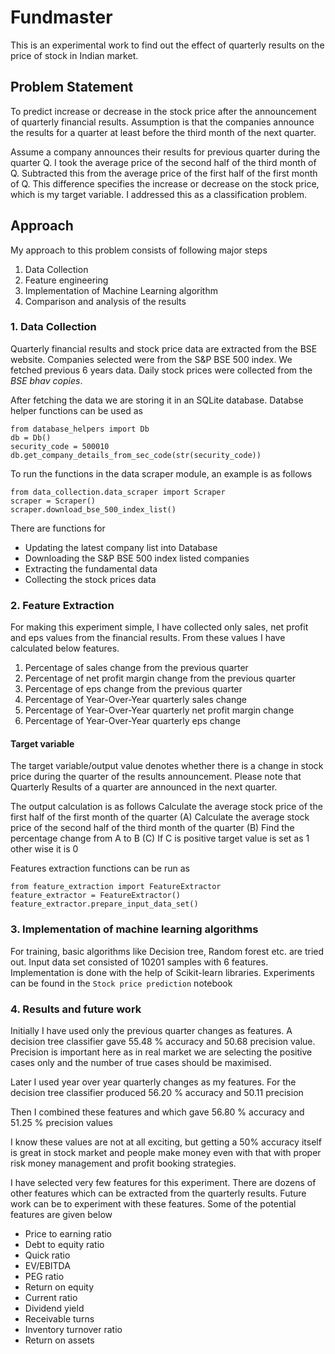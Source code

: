 # Fundmaster

This is an experimental work to find out the effect of quarterly results on the price of stock in Indian market. 

## Problem Statement

To predict increase or decrease in the stock price after the announcement of quarterly financial results. Assumption is that the companies announce the results for a quarter at least before the third month of the next quarter. 

Assume a company announces their results for previous quarter during the quarter Q. I took the average price of the second half of the third month of Q. Subtracted this from the average price of the first half of the first month of Q. This difference specifies the increase or decrease on the stock price, which is my target variable. I addressed this as a classification problem. 

## Approach

My approach to this problem consists of following major steps

1. Data Collection
2. Feature engineering
3. Implementation of Machine Learning algorithm
4. Comparison and analysis of the results

### 1. Data Collection

Quarterly financial results and stock price data are extracted from the BSE website.
Companies selected were from the S&P BSE 500 index. We fetched previous 6 years data.
Daily stock prices were collected from the *BSE bhav copies*.

After fetching the data we are storing it in an SQLite database. 
Databse helper functions can be used as
```
from database_helpers import Db
db = Db()
security_code = 500010
db.get_company_details_from_sec_code(str(security_code))
```

To run the functions in the data scraper module, an example is as follows

```
from data_collection.data_scraper import Scraper
scraper = Scraper()
scraper.download_bse_500_index_list()
```
There are functions for 

+ Updating the latest company list into Database
+ Downloading the S&P BSE 500 index listed companies
+ Extracting the fundamental data 
+ Collecting the stock prices data 


### 2. Feature Extraction

For making this experiment simple, I have collected only sales, net profit and eps values from the financial results.
From these values I have calculated below features.
1. Percentage of sales change from the previous quarter
2. Percentage of net profit margin change from the previous quarter
3. Percentage of eps change from the previous quarter
4. Percentage of Year-Over-Year quarterly sales change
5. Percentage of Year-Over-Year quarterly net profit margin change
6. Percentage of Year-Over-Year quarterly eps change

#### Target variable

The target variable/output value denotes whether there is a change in stock price during the quarter of the results announcement. Please note that Quarterly Results of a quarter are announced in the next quarter.

The output calculation is as follows
Calculate the average stock price of the first half of the first month of the quarter (A)
Calculate the average stock price of the second half of the third month of the quarter (B)
Find the percentage change from A to B  (C)
If C is positive target value is set as 1 other wise it is 0

Features extraction functions can be run as
```
from feature_extraction import FeatureExtractor
feature_extractor = FeatureExtractor()
feature_extractor.prepare_input_data_set()
```

### 3. Implementation of machine learning algorithms

For training, basic algorithms like Decision tree, Random forest etc. are tried out. 
Input data set consisted of 10201 samples with 6 features. 
Implementation is done with the help of Scikit-learn libraries.
Experiments can be found in the ```Stock price prediction``` notebook

### 4. Results and future work

Initially I have used only the previous quarter changes as features. A decision tree classifier gave 55.48 % accuracy and  50.68 precision value. Precision is important here as in real market we are selecting the positive cases only and the number of true cases should be maximised.

Later I used year over year quarterly changes as my features. For the decision tree classifier produced 56.20 % accuracy and 50.11 precision

Then I combined these features and which gave 56.80 % accuracy and 51.25 % precision values

I know these values are not at all exciting, but getting a 50% accuracy itself is great in stock market and people make money even with that with proper risk money management and profit booking strategies.

I have selected very few features for this experiment. There are dozens of other features which can be extracted from the quarterly results. Future work can be to experiment with these features. Some of the potential features are given below

+ Price to earning ratio
+ Debt to equity ratio
+ Quick ratio
+ EV/EBITDA
+ PEG ratio
+ Return on equity
+ Current ratio
+ Dividend yield
+ Receivable turns
+ Inventory turnover ratio
+ Return on assets



